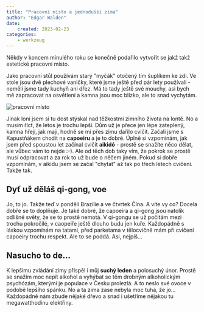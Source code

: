 ```yaml
---
title: "Pracovní místo a jednodušší zima"
author: "Edgar Walden"
date: 
    created: 2023-02-23
categories: 
    - werkzeug
---
```


Někdy v koncem minulého roku se konečně podařilo vytvořit se jakž takž estetické pracovní místo.<!-- more --> 

Jako pracovní stůl používám starý "myčák" otočený tím šuplíkem ke zdi. Ve stole jsou dvě plechové vaničky, které jsme ještě před pár lety používali - neměli jsme tady kuchyň ani dřez. Má to tady ještě své mouchy, asi bych mě zapracovat na osvětlení a kamna jsou moc blízko, ale to snad vychytám.

![pracovní místo](/img/pracovni-misto-1.jpg)

Jinak loni jsem si tu dost stýskal nad těžkostmi zimního života na lontě. No a musím říct, že letos je trochu lepší. Dům už je přece jen lépe zateplený, kamna hřejí, jak mají, hodně se mi přes zimu dařilo cvičit. Začali jsme s Kapustňákem chodit na **capoeiru** a je to dobré. Úplně si vzpomínám, jak jsem před spoustou let začínal cvičit **aikidó** - prostě se snažíte něco dělat, ale vůbec vám to nejde :-). Ale od těch dob taky vím, že pokrok se prostě musí odpracovat a za rok to už bude o něčem jiném. Pokud si dobře vzpomínám, v aikidu jsem se začal "chytat" až tak po třech letech cvičení. Takže tak. 

## Dyť už děláš qi-gong, voe

Jo, to jo. Takže teď v pondělí Brazílie a ve čtvrtek Čína. A víte vy co? Docela dobře se to doplňuje. Je také dobré, že capoeira a qi-gong jsou natolik odlišné světy, že se to prostě nemotá. V qi-gongu se už počítám mezi trochu pokročilé, v caopeiře ještě dlouho budu jen kuře. Každopádně s láskou vzpomínám na tatami, před parketama v tělocvičně mám při cvičení capoeiry trochu respekt. Ale to se poddá. Asi, nejpíš...

## Nasucho to de...

K lepšímu zvládání zimy přispěl i můj **suchý leden** a polosuchý únor. Prostě se snažím moc nepít alkohol a vyhýbat se těm drobným alkoholickým psychózám, kterými je populace v Česku prolezlá. A to neslo své ovoce v podobě lepšího spánku. No a ta zima zase nebyla moc tuhá, že jo... Každopádně nám zbude nějaké dřevo a snad i ušetříme nějakou tu megawatthodinu elektřiny.






